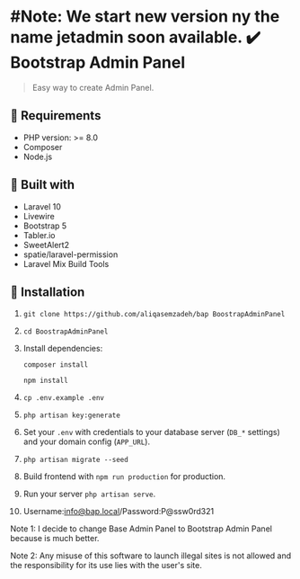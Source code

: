 #Note: We start new version ny the name jetadmin soon available.
✔️ Bootstrap Admin Panel
======================
>  Easy way to create Admin Panel.
> 
## 🔌 Requirements

- PHP version: >= 8.0
- Composer
- Node.js


## 🧰 Built with

- Laravel 10
- Livewire
- Bootstrap 5
- Tabler.io
- SweetAlert2
- spatie/laravel-permission
- Laravel Mix Build Tools


## 🧾 Installation

1. `git clone https://github.com/aliqasemzadeh/bap BoostrapAdminPanel`
2. `cd BoostrapAdminPanel`
3. Install dependencies:

   `composer install`

   `npm install`

4. `cp .env.example .env`
5. `php artisan key:generate`
6. Set your `.env` with credentials to your database server (`DB_*` settings) and your domain config (`APP_URL`).
7. `php artisan migrate --seed`
8. Build frontend with `npm run production` for production.
9. Run your server `php artisan serve`.
10. Username:info@bap.local/Password:P@ssw0rd321



Note 1:
I decide to change Base Admin Panel to Bootstrap Admin Panel because is much better.

Note 2:
Any misuse of this software to launch illegal sites is not allowed and the responsibility for its use lies with the user's site.
